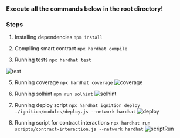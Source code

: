 ### Execute all the commands below in the root directory!
### Steps

1. Installing dependencies
 `npm install` 

2. Compiling smart contract
`npx hardhat compile`

3. Running tests
`npx hardhat test`

![test](https://github.com/corchessergiu/Rowlstone/assets/61419684/d2d3ee01-8992-4845-8d62-53961123e872)

5. Running coverage
`npx hardhat coverage`
![coverage](https://github.com/corchessergiu/Rowlstone/assets/61419684/23d0ddab-7ca9-4767-b0d1-ba9ca1dda35e)

6. Running solhint
`npm run solhint`
![solhint](https://github.com/corchessergiu/Rowlstone/assets/61419684/342eaf7b-f57b-4beb-9803-69c070bc27d7)

7. Running deploy script
`npx hardhat ignition deploy ./ignition/modules/deploy.js --network hardhat` 
![deploy](https://github.com/corchessergiu/Rowlstone/assets/61419684/0dd6d192-cefb-4a68-877f-f8a5601a2283)

8. Running script for contract interactions
`npx hardhat run scripts/contract-interaction.js --network hardhat` 
![scriptRun](https://github.com/corchessergiu/Rowlstone/assets/61419684/fabfdfeb-d268-4369-94cf-cccdbd816ee3)
